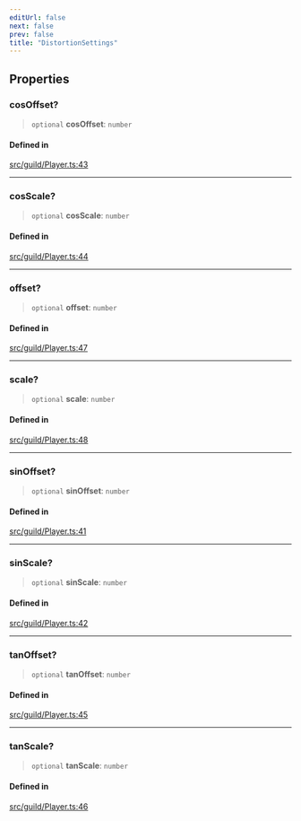 ```yaml
---
editUrl: false
next: false
prev: false
title: "DistortionSettings"
---
```


## Properties

### cosOffset?

> `optional` **cosOffset**: `number`

#### Defined in

[src/guild/Player.ts:43](https://github.com/shipgirlproject/shoukaku/blob/f3e4f8953c070c0cdfec493d072e6a22e3555895/src/guild/Player.ts#L43)

***

### cosScale?

> `optional` **cosScale**: `number`

#### Defined in

[src/guild/Player.ts:44](https://github.com/shipgirlproject/shoukaku/blob/f3e4f8953c070c0cdfec493d072e6a22e3555895/src/guild/Player.ts#L44)

***

### offset?

> `optional` **offset**: `number`

#### Defined in

[src/guild/Player.ts:47](https://github.com/shipgirlproject/shoukaku/blob/f3e4f8953c070c0cdfec493d072e6a22e3555895/src/guild/Player.ts#L47)

***

### scale?

> `optional` **scale**: `number`

#### Defined in

[src/guild/Player.ts:48](https://github.com/shipgirlproject/shoukaku/blob/f3e4f8953c070c0cdfec493d072e6a22e3555895/src/guild/Player.ts#L48)

***

### sinOffset?

> `optional` **sinOffset**: `number`

#### Defined in

[src/guild/Player.ts:41](https://github.com/shipgirlproject/shoukaku/blob/f3e4f8953c070c0cdfec493d072e6a22e3555895/src/guild/Player.ts#L41)

***

### sinScale?

> `optional` **sinScale**: `number`

#### Defined in

[src/guild/Player.ts:42](https://github.com/shipgirlproject/shoukaku/blob/f3e4f8953c070c0cdfec493d072e6a22e3555895/src/guild/Player.ts#L42)

***

### tanOffset?

> `optional` **tanOffset**: `number`

#### Defined in

[src/guild/Player.ts:45](https://github.com/shipgirlproject/shoukaku/blob/f3e4f8953c070c0cdfec493d072e6a22e3555895/src/guild/Player.ts#L45)

***

### tanScale?

> `optional` **tanScale**: `number`

#### Defined in

[src/guild/Player.ts:46](https://github.com/shipgirlproject/shoukaku/blob/f3e4f8953c070c0cdfec493d072e6a22e3555895/src/guild/Player.ts#L46)
